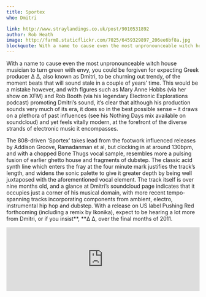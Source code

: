 ```yaml
---
title: Sportex
who: Dmitri

link: http://www.straylandings.co.uk/post/9010531892
author: Rob Heath
image: http://farm8.staticflickr.com/7025/6459329897_206ee6bf8a.jpg
blockquote: With a name to cause even the most unpronounceable witch house musician to turn green with envy, you could be forgiven for expecting Greek producer Δ Δ, also known as Dmitri, to be churning out trendy, of the moment beats that will sound stale in a couple of years’ time. This would be a mistake however, and with figures such as Mary Anne Hobbs (via her show on XFM) and Rob Booth (via his legendary Electronic Explorations podcast) promoting Dmitri’s sound, it’s clear that although his production sounds very much of its era, it does so in the best possible sense – it draws on a plethora of past influences (see his Nothing Days mix available on soundcloud) and yet feels vitally modern, at the forefront of the diverse strands of electronic music it encompasses.  
---
```


With a name to cause even the most unpronounceable witch house musician to turn green with envy, you could be forgiven for expecting Greek producer Δ Δ, also known as Dmitri, to be churning out trendy, of the moment beats that will sound stale in a couple of years’ time. This would be a mistake however, and with figures such as Mary Anne Hobbs (via her show on XFM) and Rob Booth (via his legendary Electronic Explorations podcast) promoting Dmitri’s sound, it’s clear that although his production sounds very much of its era, it does so in the best possible sense – it draws on a plethora of past influences (see his Nothing Days mix available on soundcloud) and yet feels vitally modern, at the forefront of the diverse strands of electronic music it encompasses.  
  
The 808-driven ‘Sportex’ takes lead from the footwork influenced releases by Addison Groove, Ramadanman et al, but clocking in at around 130bpm, and with a chopped Bone Thugs vocal sample, resembles more a pulsing fusion of earlier ghetto house and fragments of dubstep. The classic acid synth line which enters the fray at the four minute mark justifies the track’s length, and widens the sonic palette to give it greater depth by being well juxtaposed with the aforementioned vocal element. The track itself is over nine months old, and a glance at Dmitri’s soundcloud page indicates that it occupies just a corner of his musical domain, with more recent tempo-spanning tracks incorporating components from ambient, electro, instrumental hip hop and dubstep. With a release on US label Pushing Red forthcoming (including a remix by Ikonika), expect to be hearing a lot more from Dmitri, or if you insist**, **Δ Δ, over the final months of 2011.

<iframe frameborder="no" height="166" scrolling="no" src="http://w.soundcloud.com/player/?url=http%3A%2F%2Fapi.soundcloud.com%2Ftracks%2F16576247&amp;show_artwork=true" width="100%"></iframe> 